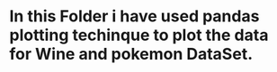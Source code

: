# In this Folder i have used pandas plotting techinque to plot the data for Wine and pokemon DataSet.
